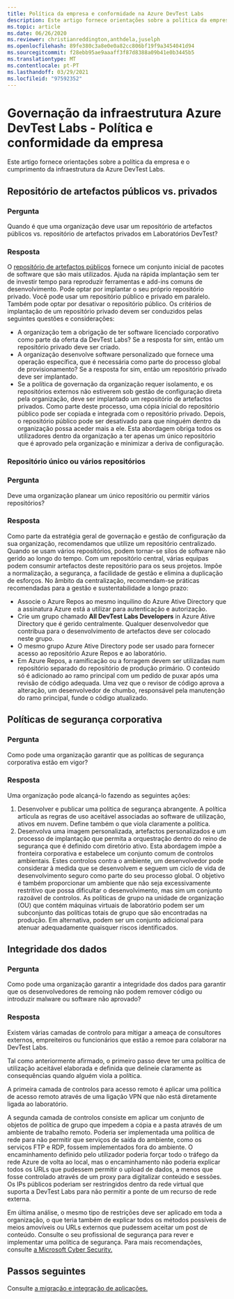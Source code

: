 ```yaml
---
title: Política da empresa e conformidade na Azure DevTest Labs
description: Este artigo fornece orientações sobre a política da empresa e o cumprimento da infraestrutura da Azure DevTest Labs.
ms.topic: article
ms.date: 06/26/2020
ms.reviewer: christianreddington,anthdela,juselph
ms.openlocfilehash: 89fe380c3a8e0e0a82cc806bf19f9a3454041d94
ms.sourcegitcommit: f28ebb95ae9aaaff3f87d8388a09b41e0b3445b5
ms.translationtype: MT
ms.contentlocale: pt-PT
ms.lasthandoff: 03/29/2021
ms.locfileid: "97592352"
---
```

# <a name="governance-of-azure-devtest-labs-infrastructure---company-policy-and-compliance"></a>Governação da infraestrutura Azure DevTest Labs - Política e conformidade da empresa
Este artigo fornece orientações sobre a política da empresa e o cumprimento da infraestrutura da Azure DevTest Labs. 

## <a name="public-vs-private-artifact-repository"></a>Repositório de artefactos públicos vs. privados

### <a name="question"></a>Pergunta
Quando é que uma organização deve usar um repositório de artefactos públicos vs. repositório de artefactos privados em Laboratórios DevTest?

### <a name="answer"></a>Resposta
O [repositório de artefactos públicos](https://github.com/Azure/azure-devtestlab/tree/master/Artifacts) fornece um conjunto inicial de pacotes de software que são mais utilizados. Ajuda na rápida implantação sem ter de investir tempo para reproduzir ferramentas e add-ins comuns de desenvolvimento. Pode optar por implantar o seu próprio repositório privado. Você pode usar um repositório público e privado em paralelo. Também pode optar por desativar o repositório público. Os critérios de implantação de um repositório privado devem ser conduzidos pelas seguintes questões e considerações:

- A organização tem a obrigação de ter software licenciado corporativo como parte da oferta da DevTest Labs? Se a resposta for sim, então um repositório privado deve ser criado.
- A organização desenvolve software personalizado que fornece uma operação específica, que é necessária como parte do processo global de provisionamento? Se a resposta for sim, então um repositório privado deve ser implantado.
- Se a política de governação da organização requer isolamento, e os repositórios externos não estiverem sob gestão de configuração direta pela organização, deve ser implantado um repositório de artefactos privados. Como parte deste processo, uma cópia inicial do repositório público pode ser copiada e integrada com o repositório privado. Depois, o repositório público pode ser desativado para que ninguém dentro da organização possa aceder mais a ele. Esta abordagem obriga todos os utilizadores dentro da organização a ter apenas um único repositório que é aprovado pela organização e minimizar a deriva de configuração.

### <a name="single-repository-or-multiple-repositories"></a>Repositório único ou vários repositórios 

### <a name="question"></a>Pergunta
Deve uma organização planear um único repositório ou permitir vários repositórios?

### <a name="answer"></a>Resposta
Como parte da estratégia geral de governação e gestão de configuração da sua organização, recomendamos que utilize um repositório centralizado. Quando se usam vários repositórios, podem tornar-se silos de software não gerido ao longo do tempo. Com um repositório central, várias equipas podem consumir artefactos deste repositório para os seus projetos. Impõe a normalização, a segurança, a facilidade de gestão e elimina a duplicação de esforços. No âmbito da centralização, recomendam-se práticas recomendadas para a gestão e sustentabilidade a longo prazo:

- Associe o Azure Repos ao mesmo inquilino do Azure Ative Directory que a assinatura Azure está a utilizar para autenticação e autorização.
- Crie um grupo chamado **All DevTest Labs Developers** in Azure Ative Directory que é gerido centralmente. Qualquer desenvolvedor que contribua para o desenvolvimento de artefactos deve ser colocado neste grupo.
- O mesmo grupo Azure Ative Directory pode ser usado para fornecer acesso ao repositório Azure Repos e ao laboratório.
- Em Azure Repos, a ramificação ou a forragem devem ser utilizadas num repositório separado do repositório de produção primário. O conteúdo só é adicionado ao ramo principal com um pedido de puxar após uma revisão de código adequada. Uma vez que o revisor de código aprova a alteração, um desenvolvedor de chumbo, responsável pela manutenção do ramo principal, funde o código atualizado. 

## <a name="corporate-security-policies"></a>Políticas de segurança corporativa

### <a name="question"></a>Pergunta
Como pode uma organização garantir que as políticas de segurança corporativa estão em vigor?

### <a name="answer"></a>Resposta
Uma organização pode alcançá-lo fazendo as seguintes ações:

1. Desenvolver e publicar uma política de segurança abrangente. A política articula as regras de uso aceitável associadas ao software de utilização, ativos em nuvem. Define também o que viola claramente a política. 
2. Desenvolva uma imagem personalizada, artefactos personalizados e um processo de implantação que permita a orquestração dentro do reino de segurança que é definido com diretório ativo. Esta abordagem impõe a fronteira corporativa e estabelece um conjunto comum de controlos ambientais. Estes controlos contra o ambiente, um desenvolvedor pode considerar à medida que se desenvolvem e seguem um ciclo de vida de desenvolvimento seguro como parte do seu processo global. O objetivo é também proporcionar um ambiente que não seja excessivamente restritivo que possa dificultar o desenvolvimento, mas sim um conjunto razoável de controlos. As políticas de grupo na unidade de organização (OU) que contém máquinas virtuais de laboratório podem ser um subconjunto das políticas totais de grupo que são encontradas na produção. Em alternativa, podem ser um conjunto adicional para atenuar adequadamente quaisquer riscos identificados.

## <a name="data-integrity"></a>Integridade dos dados

### <a name="question"></a>Pergunta
Como pode uma organização garantir a integridade dos dados para garantir que os desenvolvedores de remoing não podem remover código ou introduzir malware ou software não aprovado?

### <a name="answer"></a>Resposta
Existem várias camadas de controlo para mitigar a ameaça de consultores externos, empreiteiros ou funcionários que estão a remoe para colaborar na DevTest Labs. 

Tal como anteriormente afirmado, o primeiro passo deve ter uma política de utilização aceitável elaborada e definida que delineie claramente as consequências quando alguém viola a política. 

A primeira camada de controlos para acesso remoto é aplicar uma política de acesso remoto através de uma ligação VPN que não está diretamente ligada ao laboratório. 

A segunda camada de controlos consiste em aplicar um conjunto de objetos de política de grupo que impedem a cópia e a pasta através de um ambiente de trabalho remoto. Poderia ser implementada uma política de rede para não permitir que serviços de saída do ambiente, como os serviços FTP e RDP, fossem implementados fora do ambiente. O encaminhamento definido pelo utilizador poderia forçar todo o tráfego da rede Azure de volta ao local, mas o encaminhamento não poderia explicar todos os URLs que pudessem permitir o upload de dados, a menos que fosse controlado através de um proxy para digitalizar conteúdo e sessões. Os IPs públicos poderiam ser restringidos dentro da rede virtual que suporta a DevTest Labs para não permitir a ponte de um recurso de rede externa.

Em última análise, o mesmo tipo de restrições deve ser aplicado em toda a organização, o que teria também de explicar todos os métodos possíveis de meios amovíveis ou URLs externos que pudessem aceitar um post de conteúdo. Consulte o seu profissional de segurança para rever e implementar uma política de segurança. Para mais recomendações, consulte [a Microsoft Cyber Security.](https://www.microsoft.com/security/default.aspx?&WT.srch=1&wt.mc_id=AID623240_SEM_sNYnsZDs)


## <a name="next-steps"></a>Passos seguintes
Consulte [a migração e integração de aplicações.](devtest-lab-guidance-governance-application-migration-integration.md)
